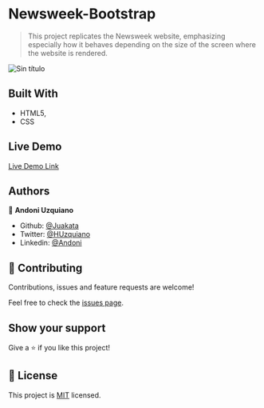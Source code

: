 # Newsweek-Bootstrap

> This project replicates the Newsweek website, emphasizing especially how it behaves depending on the size of the screen where the website is rendered.

![Sin título](https://user-images.githubusercontent.com/11781597/63105959-0e94fa00-bf3f-11e9-9c03-c2af78ebb4ac.png)

## Built With

- HTML5,
- CSS

## Live Demo

[Live Demo Link](https://raw.githack.com/Juakata/Newsweek-Bootstrap/master/index.html)

## Authors

👤 **Andoni Uzquiano**

- Github: [@Juakata](https://github.com/Juakata)
- Twitter: [@HUzquiano](https://twitter.com/HUzquiano)
- Linkedin: [@Andoni](https://www.linkedin.com/in/andoni-uzquiano-31304818a/)

## 🤝 Contributing

Contributions, issues and feature requests are welcome!

Feel free to check the [issues page](https://github.com/Juakata/Newsweek-Bootstrap/issues).

## Show your support

Give a ⭐️ if you like this project!

## 📝 License

This project is [MIT](https://opensource.org/licenses/MIT) licensed.


